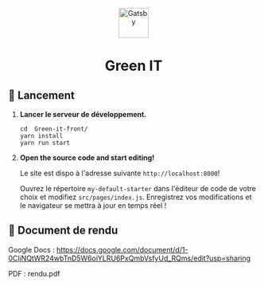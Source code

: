 <p align="center">
  <a href="https://www.gatsbyjs.com">
    <img alt="Gatsby" src="https://www.gatsbyjs.com/Gatsby-Monogram.svg" width="60" />
  </a>
</p>
<h1 align="center">
  Green IT 
</h1>

## 🚀 Lancement

1. **Lancer le serveur de développement.**

    ```shell
    cd  Green-it-front/
    yarn install
    yarn run start
    ```

4. **Open the source code and start editing!**

   Le site est dispo à l'adresse suivante `http://localhost:8000`!

   Ouvrez le répertoire `my-default-starter` dans l'éditeur de code de votre choix et modifiez `src/pages/index.js`.
   Enregistrez vos modifications et le navigateur se mettra à jour en temps réel !

## 🧐 Document de rendu

Google Docs : https://docs.google.com/document/d/1-0CljNQtWR24wbTnD5W6oiYLRU6PxQmbVsfyUd_RQms/edit?usp=sharing
    
PDF : rendu.pdf


